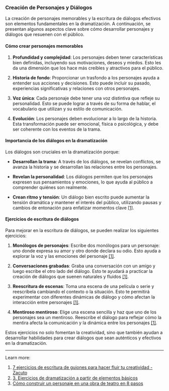 ### Creación de Personajes y Diálogos

La creación de personajes memorables y la escritura de diálogos efectivos son elementos fundamentales en la dramatización. A continuación, se presentan algunos aspectos clave sobre cómo desarrollar personajes y diálogos que resuenen con el público.

#### Cómo crear personajes memorables

1. **Profundidad y complejidad**: Los personajes deben tener características bien definidas, incluyendo sus motivaciones, deseos y miedos. Esto les da una dimensión que los hace más creíbles y atractivos para el público.
    
2. **Historia de fondo**: Proporcionar un trasfondo a los personajes ayuda a entender sus acciones y decisiones. Esto puede incluir su pasado, experiencias significativas y relaciones con otros personajes.
    
3. **Voz única**: Cada personaje debe tener una voz distintiva que refleje su personalidad. Esto se puede lograr a través de su forma de hablar, el vocabulario que utilizan y su estilo de comunicación.
    
4. **Evolución**: Los personajes deben evolucionar a lo largo de la historia. Esta transformación puede ser emocional, física o psicológica, y debe ser coherente con los eventos de la trama.
    

#### Importancia de los diálogos en la dramatización

Los diálogos son cruciales en la dramatización porque:

- **Desarrollan la trama**: A través de los diálogos, se revelan conflictos, se avanza la historia y se desarrollan las relaciones entre los personajes.
    
- **Revelan la personalidad**: Los diálogos permiten que los personajes expresen sus pensamientos y emociones, lo que ayuda al público a comprender quiénes son realmente.
    
- **Crean ritmo y tensión**: Un diálogo bien escrito puede aumentar la tensión dramática y mantener el interés del público, utilizando pausas y cambios de entonación para enfatizar momentos clave [[1]](https://www.zacuto.com/es/blogs/blog/screenwriting-exercises-to-get-your-creativity-flowing?srsltid=AfmBOopGTkjTatJXEDwyzX8sRb8Plvfn9McpbLm-8J-MZx3e6fyDIFON).
    

#### Ejercicios de escritura de diálogos

Para mejorar en la escritura de diálogos, se pueden realizar los siguientes ejercicios:

1. **Monólogos de personajes**: Escribe dos monólogos para un personaje: uno donde expresa su amor y otro donde declara su odio. Esto ayuda a explorar la voz y las emociones del personaje [[1]](https://www.zacuto.com/es/blogs/blog/screenwriting-exercises-to-get-your-creativity-flowing?srsltid=AfmBOopGTkjTatJXEDwyzX8sRb8Plvfn9McpbLm-8J-MZx3e6fyDIFON).
    
2. **Conversaciones grabadas**: Graba una conversación con un amigo y luego escribe el otro lado del diálogo. Esto te ayudará a practicar la creación de diálogos que suenen naturales y fluidos [[1]](https://www.zacuto.com/es/blogs/blog/screenwriting-exercises-to-get-your-creativity-flowing?srsltid=AfmBOopGTkjTatJXEDwyzX8sRb8Plvfn9McpbLm-8J-MZx3e6fyDIFON).
    
3. **Reescritura de escenas**: Toma una escena de una película o serie y reescríbela cambiando el contexto o la situación. Esto te permitirá experimentar con diferentes dinámicas de diálogo y cómo afectan la interacción entre personajes [[1]](https://www.zacuto.com/es/blogs/blog/screenwriting-exercises-to-get-your-creativity-flowing?srsltid=AfmBOopGTkjTatJXEDwyzX8sRb8Plvfn9McpbLm-8J-MZx3e6fyDIFON).
    
4. **Mentiroso mentiroso**: Elige una escena sencilla y haz que uno de los personajes sea un mentiroso. Reescribe el diálogo para reflejar cómo la mentira afecta la comunicación y la dinámica entre los personajes [[1]](https://www.zacuto.com/es/blogs/blog/screenwriting-exercises-to-get-your-creativity-flowing?srsltid=AfmBOopGTkjTatJXEDwyzX8sRb8Plvfn9McpbLm-8J-MZx3e6fyDIFON).
    

Estos ejercicios no solo fomentan la creatividad, sino que también ayudan a desarrollar habilidades para crear diálogos que sean auténticos y efectivos en la dramatización.

---

Learn more:

1. [7 ejercicios de escritura de guiones para hacer fluir tu creatividad - Zacuto](https://www.zacuto.com/es/blogs/blog/screenwriting-exercises-to-get-your-creativity-flowing?srsltid=AfmBOopGTkjTatJXEDwyzX8sRb8Plvfn9McpbLm-8J-MZx3e6fyDIFON)
2. [3. Ejercicios de dramatización a partir de elementos básicos](https://www.cervantesvirtual.com/s3/BVMC_OBRAS/ffa/68c/128/2b1/11d/fac/c70/021/85c/e60/64/mimes/ffa68c12-82b1-11df-acc7-002185ce6064_3.html)
3. [Cómo construir un personaje en una obra de teatro en 8 pasos](https://scenamalaga.com/como-construir-un-personaje-en-una-obra-de-teatro-en-8-pasos/)